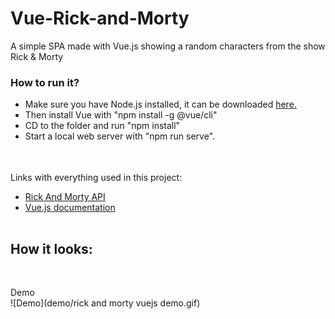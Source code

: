 # Vue-Rick-and-Morty

A simple SPA made with Vue.js showing a random characters from the show Rick & Morty
<br/>

<h3>How to run it?</h3>

<table>
  <tbody>
       <ul>
         <li>Make sure you have Node.js installed, it can be downloaded <a href="https://nodejs.org/en/">here.</a></li>
         <li>Then install Vue with "npm install -g @vue/cli"</li>
         <li>CD to the folder and run "npm install"</li>
         <li>Start a local web server with "npm run serve".</li>
       </ul>
  </tbody>
</table>

<br/>
Links with everything used in this project:
<table>
  <tbody>
       <ul>
         <li><a href="https://rickandmortyapi.com">Rick And Morty API</a></li>
         <li><a href="https://vuejs.org/v2/guide/">Vue.js documentation</a></li>
       </ul>
  </tbody>
</table>

<h2> How it looks: </h2><br/>

Demo<br/>
![Demo](demo/rick and morty vuejs demo.gif)<br/>
